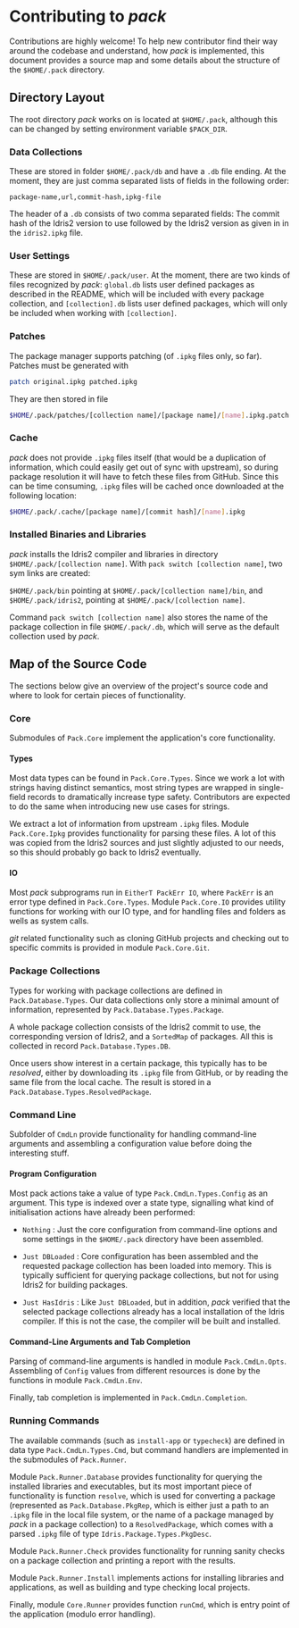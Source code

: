 # Contributing to *pack*

Contributions are highly welcome! To help new contributor
find their way around the codebase and understand, how
*pack* is implemented, this document provides a source
map and some details about the structure of the `$HOME/.pack`
directory.

## Directory Layout

The root directory *pack* works on is located at `$HOME/.pack`,
although this can be changed by setting environment variable
`$PACK_DIR`.

### Data Collections

These are stored in folder `$HOME/.pack/db` and have a `.db`
file ending. At the moment, they are just comma separated
lists of fields in the following order:

```db
package-name,url,commit-hash,ipkg-file
```

The header of a `.db` consists of two comma separated fields:
The commit hash of the Idris2 version to use followed
by the Idris2 version as given in in the `idris2.ipkg` file.

### User Settings

These are stored in `$HOME/.pack/user`. At the moment, there
are two kinds of files recognized by *pack*: `global.db` lists
user defined packages as described in the README, which will
be included with every package collection, and `[collection].db`
lists user defined packages, which will only be included when
working with `[collection]`.

### Patches

The package manager supports patching (of `.ipkg` files only, so
far). Patches must be generated with

```sh
patch original.ipkg patched.ipkg
```

They are then stored in file

```sh
$HOME/.pack/patches/[collection name]/[package name]/[name].ipkg.patch
```

### Cache

*pack* does not provide `.ipkg` files itself (that would be
a duplication of information, which could easily get out of
sync with upstream), so during package resolution it will have
to fetch these files from GitHub. Since this can be time
consuming, `.ipkg` files will be cached once downloaded
at the following location:

```sh
$HOME/.pack/.cache/[package name]/[commit hash]/[name].ipkg
```

### Installed Binaries and Libraries

*pack* installs the Idris2 compiler and libraries in
directory `$HOME/.pack/[collection name]`. With
`pack switch [collection name]`, two sym links are created:

`$HOME/.pack/bin` pointing at `$HOME/.pack/[collection name]/bin`,
and `$HOME/.pack/idris2`, pointing at `$HOME/.pack/[collection name]`.

Command `pack switch [collection name]` also stores the name of
the package collection in file `$HOME/.pack/.db`, which will
serve as the default collection used by *pack*.

## Map of the Source Code

The sections below give an overview of the project's source
code and where to look for certain pieces of functionality.

### Core

Submodules of `Pack.Core` implement the application's core
functionality.

#### Types

Most data types can be found in `Pack.Core.Types`.
Since we work a lot with strings having distinct semantics,
most string types are wrapped in single-field records to
dramatically increase type safety. Contributors are expected
to do the same when introducing new use cases for strings.

We extract a lot of information from upstream `.ipkg` files.
Module `Pack.Core.Ipkg` provides functionality for parsing
these files. A lot of this was copied from the Idris2 sources
and just slightly adjusted to our needs, so this should
probably go back to Idris2 eventually.

#### IO

Most *pack* subprograms run in `EitherT PackErr IO`, where
`PackErr` is an error type defined in `Pack.Core.Types`.
Module `Pack.Core.IO` provides utility functions for working
with our IO type, and for handling files and folders as wells
as system calls.

*git* related functionality such as cloning GitHub projects
and checking out to specific commits is provided in module
`Pack.Core.Git`.

### Package Collections

Types for working with package collections are defined
in `Pack.Database.Types`. Our data collections only store
a minimal amount of information, represented by
`Pack.Database.Types.Package`.

A whole package collection consists of the Idris2 commit
to use, the corresponding version of Idris2, and a
`SortedMap` of packages. All this is collected in record
`Pack.Database.Types.DB`.

Once users show interest in a certain package, this typically
has to be *resolved*, either by downloading its `.ipkg` file from
GitHub, or by reading the same file from the local cache.
The result is stored in a
`Pack.Database.Types.ResolvedPackage`.

### Command Line

Subfolder of `CmdLn` provide functionality for handling
command-line arguments and assembling a configuration
value before doing the interesting stuff.

#### Program Configuration

Most pack actions take a value of type
`Pack.CmdLn.Types.Config` as an argument. This type is
indexed over a state type, signalling what kind of
initialisation actions have already been performed:

  * `Nothing` : Just the core configuration from command-line
     options and some settings in the `$HOME/.pack` directory
     have been assembled.

  * `Just DBLoaded` : Core configuration has been assembled
    and the requested package collection has been loaded into
    memory. This is typically sufficient for querying package
    collections, but not for using Idris2 for building
    packages.

  * `Just HasIdris` : Like `Just DBLoaded`, but in addition,
    *pack* verified that the selected package collections already
    has a local installation of the Idris compiler. If this is
    not the case, the compiler will be built and installed.

#### Command-Line Arguments and Tab Completion

Parsing of command-line arguments is handled in module
`Pack.CmdLn.Opts`. Assembling of `Config` values from
different resources is done by the functions in
module `Pack.CmdLn.Env`.

Finally, tab completion is implemented in `Pack.CmdLn.Completion`.

### Running Commands

The available commands (such as `install-app` or `typecheck`)
are defined in data type `Pack.CmdLn.Types.Cmd`, but
command handlers are implemented in the submodules of
`Pack.Runner`.

Module `Pack.Runner.Database` provides functionality for
querying the installed libraries and executables, but
its most important piece of functionality is function
`resolve`, which is used for converting a package
(represented as `Pack.Database.PkgRep`, which is either
just a path to an `.ipkg` file in the local file system,
or the name of a package managed by *pack* in a
package collection) to a `ResolvedPackage`, which comes
with a parsed `.ipkg` file of type
`Idris.Package.Types.PkgDesc`.

Module `Pack.Runner.Check` provides functionality for
running sanity checks on a package collection and printing
a report with the results.

Module `Pack.Runner.Install` implements actions for
installing libraries and applications, as well as
building and type checking local projects.

Finally, module `Core.Runner` provides function `runCmd`,
which is entry point of the application (modulo error handling).
